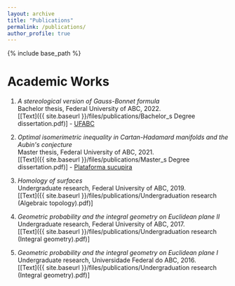 ```yaml
---
layout: archive
title: "Publications"
permalink: /publications/
author_profile: true
---
```


{% include base_path %}

# Academic Works

1. _A stereological version of Gauss-Bonnet formula_<br>
Bachelor thesis, Federal University of ABC, 2022.<br>
\[[Text]({{ site.baseurl }}/files/publications/Bachelor_s Degree dissertation.pdf)\] - [UFABC](https://cursos.ufabc.edu.br/images/bacharelado-em-matematica/tcc_defendidos/2022_marcos.pdf)

1. _Optimal isomerimetric inequality in Cartan-Hadamard manifolds and the Aubin's conjecture_<br>
Master thesis, Federal University of ABC, 2021.<br>
\[[Text]({{ site.baseurl }}/files/publications/Master_s Degree dissertation.pdf)\] - [Plataforma sucupira](https://sucupira.capes.gov.br/sucupira/public/consultas/coleta/trabalhoConclusao/viewTrabalhoConclusao.jsf?popup=true&id_trabalho=11090116)

1. _Homology of surfaces_<br>
Undergraduate research, Federal University of ABC, 2019.<br>
\[[Text]({{ site.baseurl }}/files/publications/Undergraduation research (Algebraic topology).pdf)\]

1. _Geometric probability and the integral geometry on Euclidean plane II_<br>
Undergraduate research, Federal University of ABC, 2017.<br>
\[[Text]({{ site.baseurl }}/files/publications/Undergraduation research (Integral geometry).pdf)\]

1. _Geometric probability and the integral geometry on Euclidean plane I_<br>
Undergraduate research, Universidade Federal do ABC, 2016.<br>
\[[Text]({{ site.baseurl }}/files/publications/Undergraduation research (Integral geometry).pdf)\]

